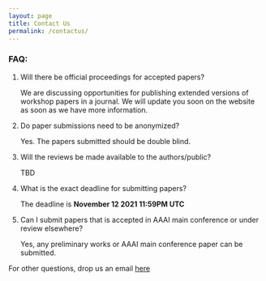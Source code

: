```yaml
---
layout: page
title: Contact Us
permalink: /contactus/
---
```

### FAQ:

1. Will there be official proceedings for accepted papers?

	We are discussing opportunities for publishing extended versions of workshop papers in a journal. We will update you soon on the website as soon as we have more information.

2. Do paper submissions need to be anonymized?

	Yes. The papers submitted should be double blind.

3. Will the reviews be made available to the authors/public?

	TBD

4. What is the exact deadline for submitting papers?

	The deadline is **November 12 2021 11:59PM UTC**

5. Can I submit papers that is accepted in AAAI main conference or under review elsewhere?

	Yes, any preliminary works or AAAI main conference paper can be submitted.

For other questions, drop us an email [here](mailto:chinmay.h@nyu.edu)

